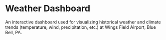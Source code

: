 # Weather Dashboard

An interactive dashboard used for visualizing historical weather and climate trends (temperature, wind, precipitation, etc.) at Wings Field Airport, Blue Bell, PA.
